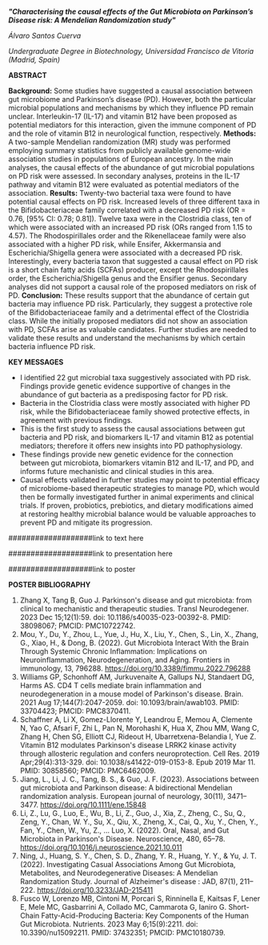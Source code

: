 ***"Characterising the causal effects of the Gut Microbiota on Parkinson’s Disease risk: A Mendelian Randomization study"***

*Álvaro Santos Cuerva*

*Undergraduate Degree in Biotechnology, Universidad Francisco de Vitoria (Madrid, Spain)*

**ABSTRACT**

**Background:** Some studies have suggested a causal association between gut microbiome and Parkinson’s disease (PD). However, both the particular microbial populations and mechanisms by which they influence PD remain unclear. Interleukin-17 (IL-17) and vitamin B12 have been proposed as potential mediators for this interaction, given the immune component of PD and the role of vitamin B12 in neurological function, respectively.
**Methods:** A two-sample Mendelian randomization (MR) study was performed employing summary statistics from publicly available genome-wide association studies in populations of European ancestry. In the main analyses, the causal effects of the abundance of gut microbial populations on PD risk were assessed. In secondary analyses, proteins in the IL-17 pathway and vitamin B12 were evaluated as potential mediators of the association.
**Results:** Twenty-two bacterial taxa were found to have potential causal effects on PD risk. Increased levels of three different taxa in the Bifidobacteriaceae family correlated with a decreased PD risk (OR = 0.76, [95% CI: 0.78; 0.81]). Twelve taxa were in the Clostridia class, ten of which were associated with an increased PD risk (ORs ranged from 1.15 to 4.57). The Rhodospirillales order and the Rikenellaceae family were also associated with a higher PD risk, while Ensifer, Akkermansia and Escherichia/Shigella genera were associated with a decreased PD risk. Interestingly, every bacteria taxon that suggested a causal effect on PD risk is a short chain fatty acids (SCFAs) producer, except the Rhodospirillales order, the Escherichia/Shigella genus and the Ensifier genus. Secondary analyses did not support a causal role of the proposed mediators on risk of PD.
**Conclusion:** These results support that the abundance of certain gut bacteria may influence PD risk. Particularly, they suggest a protective role of the Bifidobacteriaceae family and a detrimental effect of the Clostridia class. While the initially proposed mediators did not show an association with PD, SCFAs arise as valuable candidates. Further studies are needed to validate these results and understand the mechanisms by which certain bacteria influence PD risk.

**KEY MESSAGES**

- I identified 22 gut microbial taxa suggestively associated with PD risk. Findings provide genetic evidence supportive of changes in the abundance of gut bacteria as a predisposing factor for PD risk. 
- Bacteria in the Clostridia class were mostly associated with higher PD risk, while the Bifidobacteriaceae family showed protective effects, in agreement with previous findings. 
- This is the first study to assess the causal associations between gut bacteria and PD risk, and biomarkers IL-17 and vitamin B12 as potential mediators; therefore it offers new insights into PD pathophysiology. 
- These findings provide new genetic evidence for the connection between gut microbiota, biomarkers vitamin B12 and IL-17, and PD, and informs future mechanistic and clinical studies in this area. 
- Causal effects validated in further studies may point to potential efficacy of microbiome-based therapeutic strategies to manage PD, which would then be formally investigated further in animal experiments and clinical trials. If proven, probiotics, prebiotics, and dietary modifications aimed at restoring healthy microbial balance would be valuable approaches to prevent PD and mitigate its progression.

###################link to text here

###################link to presentation here

###################link to poster

**POSTER BIBLIOGRAPHY**

1) Zhang X, Tang B, Guo J. Parkinson's disease and gut microbiota: from clinical to mechanistic and therapeutic studies. Transl Neurodegener. 2023 Dec 15;12(1):59. doi: 10.1186/s40035-023-00392-8. PMID: 38098067; PMCID: PMC10722742.
2) Mou, Y., Du, Y., Zhou, L., Yue, J., Hu, X., Liu, Y., Chen, S., Lin, X., Zhang, G., Xiao, H., & Dong, B. (2022). Gut Microbiota Interact With the Brain Through Systemic Chronic Inflammation: Implications on Neuroinflammation, Neurodegeneration, and Aging. Frontiers in immunology, 13, 796288. https://doi.org/10.3389/fimmu.2022.796288
3) Williams GP, Schonhoff AM, Jurkuvenaite A, Gallups NJ, Standaert DG, Harms AS. CD4 T cells mediate brain inflammation and neurodegeneration in a mouse model of Parkinson's disease. Brain. 2021 Aug 17;144(7):2047-2059. doi: 10.1093/brain/awab103. PMID: 33704423; PMCID: PMC8370411.
4) Schaffner A, Li X, Gomez-Llorente Y, Leandrou E, Memou A, Clemente N, Yao C, Afsari F, Zhi L, Pan N, Morohashi K, Hua X, Zhou MM, Wang C, Zhang H, Chen SG, Elliott CJ, Rideout H, Ubarretxena-Belandia I, Yue Z. Vitamin B12 modulates Parkinson's disease LRRK2 kinase activity through allosteric regulation and confers neuroprotection. Cell Res. 2019 Apr;29(4):313-329. doi: 10.1038/s41422-019-0153-8. Epub 2019 Mar 11. PMID: 30858560; PMCID: PMC6462009.
5) Jiang, L., Li, J. C., Tang, B. S., & Guo, J. F. (2023). Associations between gut microbiota and Parkinson disease: A bidirectional Mendelian randomization analysis. European journal of neurology, 30(11), 3471–3477. https://doi.org/10.1111/ene.15848
6) Li, Z., Lu, G., Luo, E., Wu, B., Li, Z., Guo, J., Xia, Z., Zheng, C., Su, Q., Zeng, Y., Chan, W. Y., Su, X., Qiu, X., Zheng, X., Cai, Q., Xu, Y., Chen, Y., Fan, Y., Chen, W., Yu, Z., … Luo, X. (2022). Oral, Nasal, and Gut Microbiota in Parkinson's Disease. Neuroscience, 480, 65–78. https://doi.org/10.1016/j.neuroscience.2021.10.011
7) Ning, J., Huang, S. Y., Chen, S. D., Zhang, Y. R., Huang, Y. Y., & Yu, J. T. (2022). Investigating Casual Associations Among Gut Microbiota, Metabolites, and Neurodegenerative Diseases: A Mendelian Randomization Study. Journal of Alzheimer's disease : JAD, 87(1), 211–222. https://doi.org/10.3233/JAD-215411
8) Fusco W, Lorenzo MB, Cintoni M, Porcari S, Rinninella E, Kaitsas F, Lener E, Mele MC, Gasbarrini A, Collado MC, Cammarota G, Ianiro G. Short-Chain Fatty-Acid-Producing Bacteria: Key Components of the Human Gut Microbiota. Nutrients. 2023 May 6;15(9):2211. doi: 10.3390/nu15092211. PMID: 37432351; PMCID: PMC10180739.
